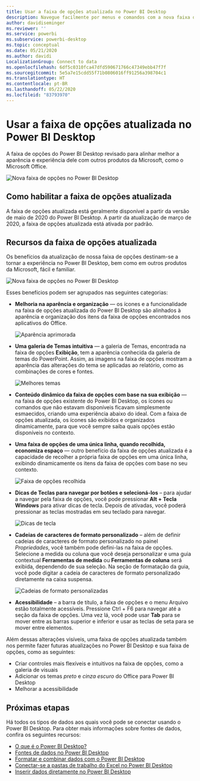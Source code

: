 ```yaml
---
title: Usar a faixa de opções atualizada no Power BI Desktop
description: Navegue facilmente por menus e comandos com a nova faixa de opções no Power BI Desktop
author: davidiseminger
ms.reviewer: ''
ms.service: powerbi
ms.subservice: powerbi-desktop
ms.topic: conceptual
ms.date: 05/21/2020
ms.author: davidi
LocalizationGroup: Connect to data
ms.openlocfilehash: 6df5c0310fca47dfd590671766c47349ebb47f7f
ms.sourcegitcommit: 5e5a7e15cdd55f71b0806016ff91256a398704c1
ms.translationtype: HT
ms.contentlocale: pt-BR
ms.lasthandoff: 05/22/2020
ms.locfileid: "83793970"
---
```

# <a name="use-the-updated-ribbon-in-power-bi-desktop"></a>Usar a faixa de opções atualizada no Power BI Desktop

A faixa de opções do Power BI Desktop revisado para alinhar melhor a aparência e experiência dele com outros produtos da Microsoft, como o Microsoft Office.

![Nova faixa de opções no Power BI Desktop](media/desktop-ribbon/desktop-ribbon-02.png)

## <a name="how-to-enable-the-updated-ribbon"></a>Como habilitar a faixa de opções atualizada

A faixa de opções atualizada está geralmente disponível a partir da versão de maio de 2020 do Power BI Desktop. A partir da atualização de março de 2020, a faixa de opções atualizada está ativada por padrão. 

## <a name="features-of-the-updated-ribbon"></a>Recursos da faixa de opções atualizada

Os benefícios da atualização de nossa faixa de opções destinam-se a tornar a experiência no Power BI Desktop, bem como em outros produtos da Microsoft, fácil e familiar. 

![Nova faixa de opções no Power BI Desktop](media/desktop-ribbon/desktop-ribbon-03.png)

Esses benefícios podem ser agrupados nas seguintes categorias:

* **Melhoria na aparência e organização** — os ícones e a funcionalidade na faixa de opções atualizada do Power BI Desktop são alinhados à aparência e organização dos itens da faixa de opções encontrados nos aplicativos do Office.

    ![Aparência aprimorada](media/desktop-ribbon/desktop-ribbon-04.png)

* **Uma galeria de Temas intuitiva** — a galeria de Temas, encontrada na faixa de opções **Exibição**, tem a aparência conhecida da galeria de temas do PowerPoint. Assim, as imagens na faixa de opções mostram a aparência das alterações do tema se aplicadas ao relatório, como as combinações de cores e fontes. 

    ![Melhores temas](media/desktop-ribbon/desktop-ribbon-05.png)

* **Conteúdo dinâmico da faixa de opções com base na sua exibição** — na faixa de opções existente do Power BI Desktop, os ícones ou comandos que não estavam disponíveis ficavam simplesmente esmaecidos, criando uma experiência abaixo do ideal. Com a faixa de opções atualizada, os ícones são exibidos e organizados dinamicamente, para que você sempre saiba quais opções estão disponíveis no contexto.

* **Uma faixa de opções de uma única linha, quando recolhida, economiza espaço** — outro benefício da faixa de opções atualizada é a capacidade de recolher a própria faixa de opções em uma única linha, exibindo dinamicamente os itens da faixa de opções com base no seu contexto. 

    ![Faixa de opções recolhida](media/desktop-ribbon/desktop-ribbon-06.png)

* **Dicas de Teclas para navegar por botões e selecioná-los** – para ajudar a navegar pela faixa de opções, você pode pressionar **Alt + Tecla Windows** para ativar dicas de tecla. Depois de ativadas, você poderá pressionar as teclas mostradas em seu teclado para navegar.

    ![Dicas de tecla](media/desktop-ribbon/desktop-ribbon-07.png)

* **Cadeias de caracteres de formato personalizado** – além de definir cadeias de caracteres de formato personalizado no painel *Propriedades*, você também pode defini-las na faixa de opções. Selecione a medida ou coluna que você deseja personalizar e uma guia contextual **Ferramentas de medida** ou **Ferramentas de coluna** será exibida, dependendo de sua seleção. Na seção de formatação da guia, você pode digitar a cadeia de caracteres de formato personalizado diretamente na caixa suspensa.

    ![Cadeias de formato personalizadas](media/desktop-ribbon/desktop-ribbon-08.png)

* **Acessibilidade** – a barra de título, a faixa de opções e o menu Arquivo estão totalmente acessíveis. Pressione Ctrl + F6 para navegar até a seção da faixa de opções. Uma vez lá, você pode usar **Tab** para se mover entre as barras superior e inferior e usar as teclas de seta para se mover entre elementos.


Além dessas alterações visíveis, uma faixa de opções atualizada também nos permite fazer futuras atualizações no Power BI Desktop e sua faixa de opções, como as seguintes:

* Criar controles mais flexíveis e intuitivos na faixa de opções, como a galeria de visuais
* Adicionar os temas *preto* e *cinza escuro* do Office para Power BI Desktop
* Melhorar a acessibilidade


## <a name="next-steps"></a>Próximas etapas
Há todos os tipos de dados aos quais você pode se conectar usando o Power BI Desktop. Para obter mais informações sobre fontes de dados, confira os seguintes recursos:

* [O que é o Power BI Desktop?](../fundamentals/desktop-what-is-desktop.md)
* [Fontes de dados no Power BI Desktop](../connect-data/desktop-data-sources.md)
* [Formatar e combinar dados com o Power BI Desktop](../connect-data/desktop-shape-and-combine-data.md)
* [Conectar-se a pastas de trabalho do Excel no Power BI Desktop](../connect-data/desktop-connect-excel.md)   
* [Inserir dados diretamente no Power BI Desktop](../connect-data/desktop-enter-data-directly-into-desktop.md)   

